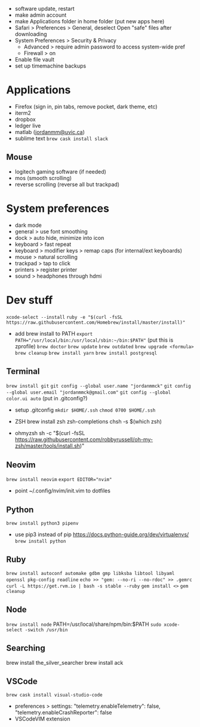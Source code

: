 * software update, restart
* make admin account
* make Applications folder in home folder (put new apps here)
* Safari > Preferences > General, deselect Open "safe" files after downloading
* System Preferences > Security & Privacy
  * Advanced > require admin password to access system-wide pref
  * Firewall > on
* Enable file vault
* set up timemachine backups

# Applications
* Firefox (sign in, pin tabs, remove pocket, dark theme, etc)
* iterm2
* dropbox
* ledger live
* matlab (jordanmm@uvic.ca)
* sublime text
`brew cask install slack`
## Mouse
* logitech gaming software (if needed)
* mos (smooth scrolling)
* reverse scrolling (reverse all but trackpad)

# System preferences
* dark mode
* general > use font smoothing
* dock > auto hide, minimize into icon
* keyboard > fast repeat
* keyboard > modifier keys > remap caps (for internal/ext keyboards)
* mouse > natural scrolling
* trackpad > tap to click
* printers > register printer
* sound > headphones through hdmi

# Dev stuff
`xcode-select --install`
`ruby -e "$(curl -fsSL https://raw.githubusercontent.com/Homebrew/install/master/install)"`
* add brew install to PATH `export PATH="/usr/local/bin:/usr/local/sbin:~/bin:$PATH"` (put this is zprofile)
`brew doctor`
`brew update`
`brew outdated`
`brew upgrade <formula>`
`brew cleanup`
`brew install yarn`
`brew install postgresql`

## Terminal
`brew install git`
`git config --global user.name "jordanmmck"`
`git config --global user.email "jordanmmck@gmail.com"`
`git config --global color.ui auto` (put in .gitconfig?)
* setup .gitconfig
`mkdir $HOME/.ssh`
`chmod 0700 $HOME/.ssh`

* ZSH
brew install zsh zsh-completions
chsh -s $(which zsh)

* ohmyzsh
sh -c "$(curl -fsSL https://raw.githubusercontent.com/robbyrussell/oh-my-zsh/master/tools/install.sh)"

## Neovim
`brew install neovim`
`export EDITOR="nvim"`
* point ~/.config/nvim/init.vim to dotfiles

## Python
`brew install python3 pipenv`
* use pip3 instead of pip
https://docs.python-guide.org/dev/virtualenvs/
`brew install python`

## Ruby
`brew install autoconf automake gdbm gmp libksba libtool libyaml openssl pkg-config readline`
`echo >> "gem: --no-ri --no-rdoc" >> .gemrc`
`curl -L https://get.rvm.io | bash -s stable --ruby`
`gem install <>`
`gem cleanup`

## Node
`brew install node`
PATH=/usr/local/share/npm/bin:$PATH
`sudo xcode-select -switch /usr/bin`

## Searching
brew install the_silver_searcher
brew install ack

## VSCode
`brew cask install visual-studio-code`
* preferences > settings: "telemetry.enableTelemetry": false, "telemetry.enableCrashReporter": false
* VSCodeVIM extension

